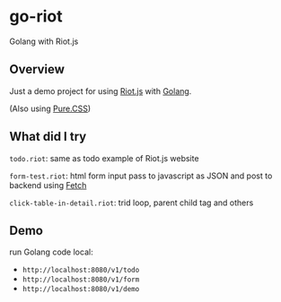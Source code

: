 # go-riot
Golang with Riot.js

## Overview

Just a demo project for using [Riot.js](https://riot.js.org/ja/) with [Golang](https://golang.org/).

(Also using [Pure.CSS](https://purecss.io/))

## What did I try

`todo.riot`: same as todo example of Riot.js website

`form-test.riot`: html form input pass to javascript as JSON and post to backend using [Fetch](https://developer.mozilla.org/ja/docs/Web/API/Fetch_API/Using_Fetch)

`click-table-in-detail.riot`: trid loop, parent child tag and others

## Demo

run Golang code local:

- `http://localhost:8080/v1/todo`
- `http://localhost:8080/v1/form`
- `http://localhost:8080/v1/demo`
